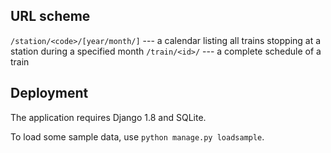 ## URL scheme

`/station/<code>/[year/month/]` --- a calendar listing all trains stopping at a station during a specified month
`/train/<id>/` --- a complete schedule of a train

## Deployment

The application requires Django 1.8 and SQLite.

To load some sample data, use `python manage.py loadsample`.
